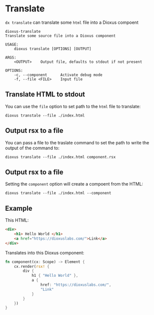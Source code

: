 # Translate

`dx translate` can translate some `html` file into a Dioxus compoent

```
dioxus-translate
Translate some source file into a Dioxus component

USAGE:
    dioxus translate [OPTIONS] [OUTPUT]

ARGS:
    <OUTPUT>    Output file, defaults to stdout if not present

OPTIONS:
    -c, --component      Activate debug mode
    -f, --file <FILE>    Input file
```

## Translate HTML to stdout

You can use the `file` option to set path to the `html` file to translate:

```
dioxus transtale --file ./index.html
```

## Output rsx to a file

You can pass a file to the traslate command to set the path to write the output of the command to:

```
dioxus translate --file ./index.html component.rsx
```

## Output rsx to a file

Setting the `component` option will create a compoent from the HTML:

```
dioxus translate --file ./index.html --component
```

## Example

This HTML:
```html
<div>
    <h1> Hello World </h1>
    <a href="https://dioxuslabs.com/">Link</a>
</div>
```

Translates into this Dioxus component:

```rust
fn component(cx: Scope) -> Element {
    cx.render(rsx! {
        div {
            h1 { "Hello World" },
            a {
                href: "https://dioxuslabs.com/",
                "Link"
            }
        }
    })
}
```
